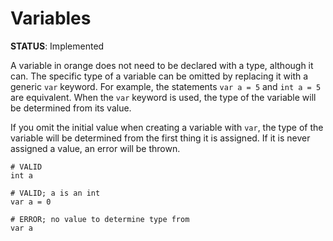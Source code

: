 # Variables
**STATUS**: Implemented

A variable in orange does not need to be declared with a type, although it can. The specific type of a variable can be omitted by replacing it with a generic `var` keyword. For example, the statements `var a = 5` and `int a = 5` are equivalent. When the `var` keyword is used, the type of the variable will be determined from its value. 

If you omit the initial value when creating a variable with `var`, the type of the variable will be determined from the first thing it is assigned. If it is never assigned a value, an error will be thrown.  

    # VALID 
    int a 

    # VALID; a is an int 
    var a = 0

    # ERROR; no value to determine type from  
    var a